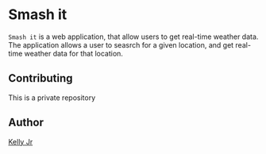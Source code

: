 # Smash it

`Smash it` is a  web application, that allow users to get real-time weather data.
The application allows a user to seasrch for a given location, and get real-time weather data for that location.


## Contributing
This is a private repository

## Author
[Kelly Jr](https:kellymulumbi.design)
